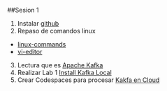 ##Sesion 1

1. Instalar [github](https://git-scm.com/downloads)
2. Repaso de comandos linux
-	[linux-commands](https://github.com/adsoftsito/paradigmas-programacion/blob/main/w1/linuxcommands.pdf)
-	[vi-editor](https://github.com/adsoftsito/paradigmas-programacion/blob/main/w1/vi-editor.pdf)
3. Lectura que es [Apache Kafka](https://www.redhat.com/es/topics/integration/what-is-apache-kafka)
4. Realizar Lab 1 [Install Kafka Local](https://kafka.apache.org/quickstart#quickstart_kafkaconnect)
5. Crear Codespaces para procesar [Kakfa en Cloud](https://docs.google.com/document/d/13qHtwi2nHHj4-tbd2tcpMk3lZdAkEQRReJQOmY5c_Kw/edit?usp=sharing)
